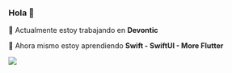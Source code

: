 ### Hola 👋


🔭 Actualmente estoy  trabajando en **Devontic**

🌱 Ahora mismo estoy aprendiendo  **Swift - SwiftUI - More Flutter**

<!--
- 🤔 I’m looking for help with ...
- 💬 Ask me about ...
- 📫 How to reach me: ...
- 😄 Pronouns: ...
- ⚡ Fun fact: ...
-->
<!--<img src="https://github-readme-stats.vercel.app/api?username=boanergepro&&show_icons=true&title_color=FF6F00&icon_color=FF6F00&text_color=daf7dc&bg_color=252850">-->

<a href="https://codetrace.com/users/boanergepro"><img src="https://codetrace.com/widget/boanergepro" /></a>
